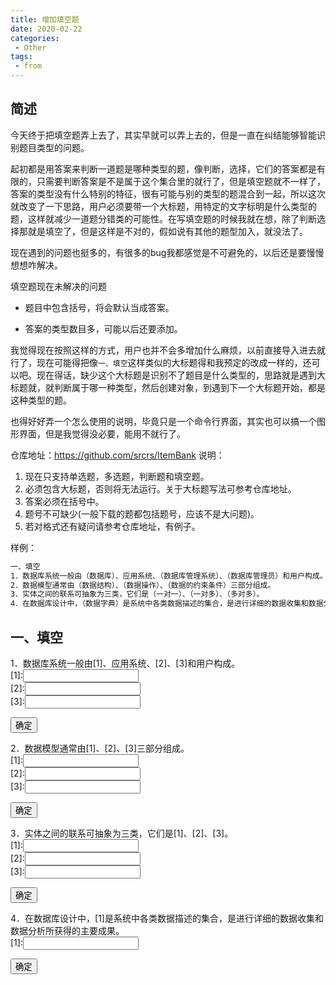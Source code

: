 ```yaml
---
title: 增加填空题
date: 2020-02-22
categories:
 - Other
tags:
 - from
---
```


## 简述

今天终于把填空题弄上去了，其实早就可以弄上去的，但是一直在纠结能够智能识别题目类型的问题。

起初都是用答案来判断一道题是哪种类型的题，像判断，选择，它们的答案都是有限的，只需要判断答案是不是属于这个集合里的就行了，但是填空题就不一样了，答案的类型没有什么特别的特征，很有可能与别的类型的题混合到一起，所以这次就改变了一下思路，用户必须要带一个大标题，用特定的文字标明是什么类型的题，这样就减少一道题分错类的可能性。在写填空题的时候我就在想，除了判断选择那就是填空了，但是这样是不对的，假如说有其他的题型加入，就没法了。

现在遇到的问题也挺多的，有很多的bug我都感觉是不可避免的，以后还是要慢慢想想咋解决。

填空题现在未解决的问题

+ 题目中包含括号，将会默认当成答案。

+ 答案的类型数目多，可能以后还要添加。

我觉得现在按照这样的方式，用户也并不会多增加什么麻烦，以前直接导入进去就行了，现在可能得把像`一、填空`这样类似的大标题得和我预定的改成一样的，还可以吧。现在得话，缺少这个大标题是识别不了题目是什么类型的，思路就是遇到大标题就，就判断属于哪一种类型，然后创建对象，到遇到下一个大标题开始，都是这种类型的题。

也得好好弄一个怎么使用的说明，毕竟只是一个命令行界面，其实也可以搞一个图形界面，但是我觉得没必要，能用不就行了。

仓库地址：https://github.com/srcrs/ItemBank
说明： 
1. 现在只支持单选题，多选题，判断题和填空题。
2. 必须包含大标题，否则将无法运行。关于大标题写法可参考仓库地址。
3. 答案必须在括号中。
4. 题号不可缺少(一般下载的题都包括题号，应该不是大问题)。
5. 若对格式还有疑问请参考仓库地址，有例子。

样例：

```md
一、填空
1．数据库系统一般由（数据库）、应用系统、（数据库管理系统）、（数据库管理员）和用户构成。
2．数据模型通常由（数据结构）、（数据操作）、（数据的约束条件）三部分组成。
3．实体之间的联系可抽象为三类，它们是（一对一）、（一对多）、（多对多）。
4．在数据库设计中，（数据字典）是系统中各类数据描述的集合，是进行详细的数据收集和数据分析所获得的主要成果。
```


## 一、填空

<form id="4-1">
1．数据库系统一般由[1]、应用系统、[2]、[3]和用户构成。
<br />
[1]:<input type="text" id="4-1-1" name="xxx" />
<br/>
[2]:<input type="text" id="4-1-2" name="xxx" />
<br/>
[3]:<input type="text" id="4-1-3" name="xxx" />
<br/>
</form>

<button onClick="javascript:if(document.getElementById('4-1-1').value=='数据库'&&document.getElementById('4-1-2').value=='数据库管理系统'&&document.getElementById('4-1-3').value=='数据库管理员'){document.getElementById('4-1').style.color='#3eaf7c'}else{document.getElementById('4-1').style.color='#F4606C'}">确定</button>

<form id="4-2">
2．数据模型通常由[1]、[2]、[3]三部分组成。
<br />
[1]:<input type="text" id="4-2-1" name="xxx" />
<br/>
[2]:<input type="text" id="4-2-2" name="xxx" />
<br/>
[3]:<input type="text" id="4-2-3" name="xxx" />
<br/>
</form>

<button onClick="javascript:if(document.getElementById('4-2-1').value=='数据结构'&&document.getElementById('4-2-2').value=='数据操作'&&document.getElementById('4-2-3').value=='数据的约束条件'){document.getElementById('4-2').style.color='#3eaf7c'}else{document.getElementById('4-2').style.color='#F4606C'}">确定</button>

<form id="4-3">
3．实体之间的联系可抽象为三类，它们是[1]、[2]、[3]。
<br />
[1]:<input type="text" id="4-3-1" name="xxx" />
<br/>
[2]:<input type="text" id="4-3-2" name="xxx" />
<br/>
[3]:<input type="text" id="4-3-3" name="xxx" />
<br/>
</form>

<button onClick="javascript:if(document.getElementById('4-3-1').value=='一对一'&&document.getElementById('4-3-2').value=='一对多'&&document.getElementById('4-3-3').value=='多对多'){document.getElementById('4-3').style.color='#3eaf7c'}else{document.getElementById('4-3').style.color='#F4606C'}">确定</button>

<form id="4-4">
4．在数据库设计中，[1]是系统中各类数据描述的集合，是进行详细的数据收集和数据分析所获得的主要成果。
<br />
[1]:<input type="text" id="4-4-1" name="xxx" />
<br/>
</form>

<button onClick="javascript:if(document.getElementById('4-4-1').value=='数据字典'){document.getElementById('4-4').style.color='#3eaf7c'}else{document.getElementById('4-4').style.color='#F4606C'}">确定</button>
